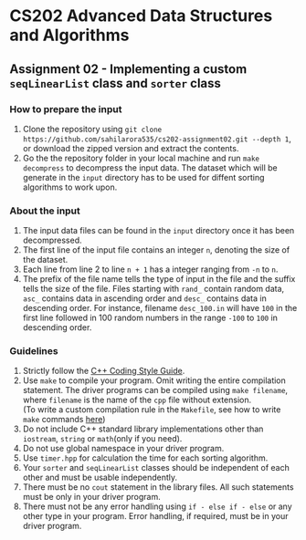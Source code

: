 # CS202 Advanced Data Structures and Algorithms
## Assignment 02 - Implementing a custom `seqLinearList` class and `sorter` class


### How to prepare the input

1. Clone the repository using `git clone https://github.com/sahilarora535/cs202-assignment02.git --depth 1`, or download the zipped version and extract the contents.
2. Go the the repository folder in your local machine and run `make decompress` to decompress the input data. The dataset which will be generate in the `input` directory has to be used for diffent sorting algorithms to work upon.

### About the input

1. The input data files can be found in the `input` directory once it has been decompressed.
2. The first line of the input file contains an integer `n`, denoting the size of the dataset.
3. Each line from line 2 to line `n + 1` has a integer ranging from `-n` to `n`.
4. The prefix of the file name tells the type of input in the file and the suffix tells the size of the file. Files starting with `rand_` contain random data, `asc_` contains data in ascending order and `desc_` contains data in descending order. For instance, filename `desc_100.in` will have `100` in the first line followed in 100 random numbers in the range `-100` to `100` in descending order.

### Guidelines

1. Strictly follow the [C++ Coding Style Guide](https://google.github.io/styleguide/cppguide.html).
2. Use `make` to compile your program. Omit writing the entire compilation statement. The driver programs can be compiled using `make filename`, where `filename` is the name of the `cpp` file without extension.<br>(To write a custom compilation rule in the `Makefile`, see how to write `make` commands [here](stackoverflow.com/questions/2481269/how-to-make-a-simple-c-makefile))
3. Do not include C++ standard library implementations other than `iostream`, `string` or `math`(only if you need). 
4. Do not use global namespace in your driver program.
5. Use `timer.hpp` for calculation the time for each sorting algorithm.
6. Your `sorter` and `seqLinearList` classes should be independent of each other and must be usable independently.
7. There must be no `cout` statement in the library files. All such statements must be only in your driver program.
8. There must not be any error handling using `if - else if - else` or any other type in your program. Error handling, if required, must be in your driver program.


